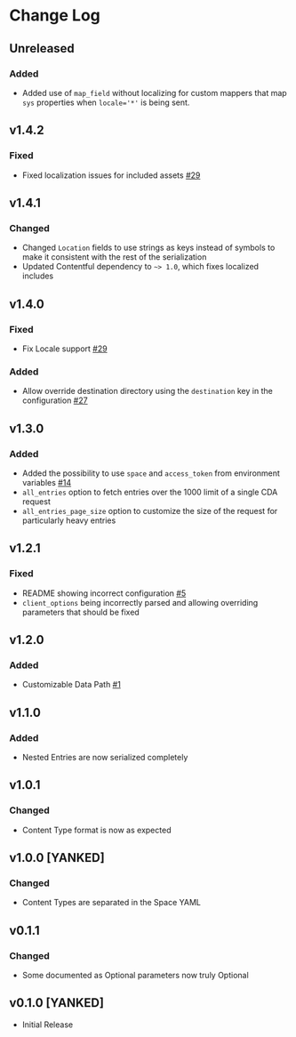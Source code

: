 # Change Log

## Unreleased
### Added
* Added use of `map_field` without localizing for custom mappers that map `sys` properties when `locale='*'` is being sent.

## v1.4.2
### Fixed
* Fixed localization issues for included assets [#29](https://github.com/contentful/jekyll-contentful-data-import/issues/29)

## v1.4.1
### Changed
* Changed `Location` fields to use strings as keys instead of symbols to make it consistent with the rest of the serialization
* Updated Contentful dependency to `~> 1.0`, which fixes localized includes

## v1.4.0
### Fixed
* Fix Locale support [#29](https://github.com/contentful/jekyll-contentful-data-import/issues/29)

### Added
* Allow override destination directory using the `destination` key in the configuration [#27](https://github.com/contentful/jekyll-contentful-data-import/pull/27)

## v1.3.0
### Added
* Added the possibility to use `space` and `access_token` from environment variables [#14](https://github.com/contentful/jekyll-contentful-data-import/issues/14)
* `all_entries` option to fetch entries over the 1000 limit of a single CDA request
* `all_entries_page_size` option to customize the size of the request for particularly heavy entries

## v1.2.1
### Fixed
* README showing incorrect configuration [#5](https://github.com/contentful/jekyll-contentful-data-import/issues/5)
* `client_options` being incorrectly parsed and allowing overriding parameters that should be fixed

## v1.2.0
### Added
* Customizable Data Path [#1](https://github.com/contentful/jekyll-contentful-data-import/issues/1)

## v1.1.0
### Added
* Nested Entries are now serialized completely

## v1.0.1
### Changed
* Content Type format is now as expected

## v1.0.0 [YANKED]
### Changed
* Content Types are separated in the Space YAML

## v0.1.1
### Changed

* Some documented as Optional parameters now truly Optional

## v0.1.0 [YANKED]

* Initial Release
